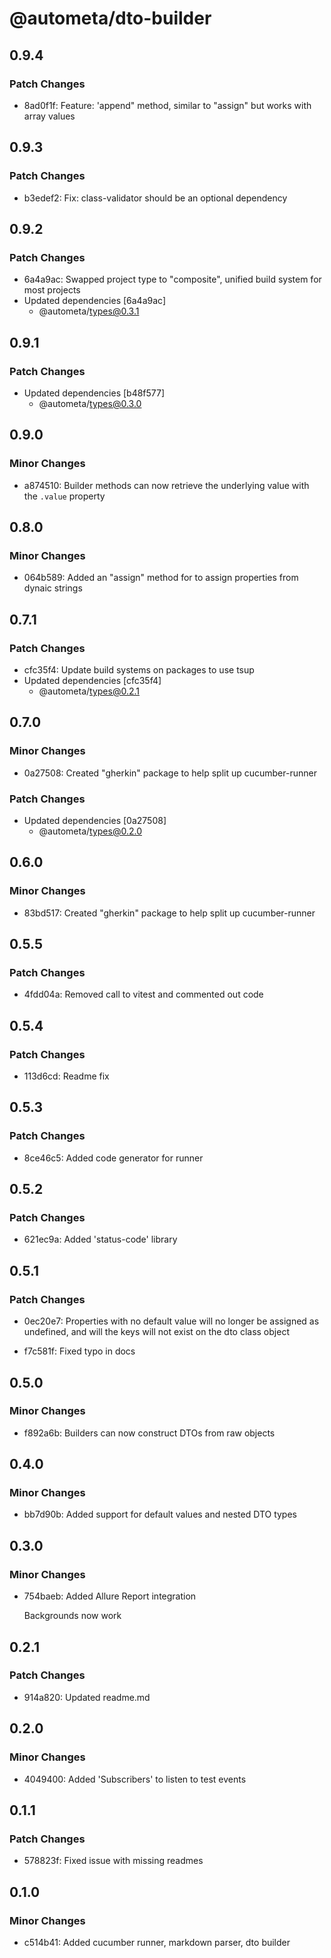 # @autometa/dto-builder

## 0.9.4

### Patch Changes

- 8ad0f1f: Feature: 'append" method, similar to "assign" but works with array values

## 0.9.3

### Patch Changes

- b3edef2: Fix: class-validator should be an optional dependency

## 0.9.2

### Patch Changes

- 6a4a9ac: Swapped project type to "composite", unified build system for most projects
- Updated dependencies [6a4a9ac]
  - @autometa/types@0.3.1

## 0.9.1

### Patch Changes

- Updated dependencies [b48f577]
  - @autometa/types@0.3.0

## 0.9.0

### Minor Changes

- a874510: Builder methods can now retrieve the underlying value with the `.value` property

## 0.8.0

### Minor Changes

- 064b589: Added an "assign" method for to assign properties from dynaic strings

## 0.7.1

### Patch Changes

- cfc35f4: Update build systems on packages to use tsup
- Updated dependencies [cfc35f4]
  - @autometa/types@0.2.1

## 0.7.0

### Minor Changes

- 0a27508: Created "gherkin" package to help split up cucumber-runner

### Patch Changes

- Updated dependencies [0a27508]
  - @autometa/types@0.2.0

## 0.6.0

### Minor Changes

- 83bd517: Created "gherkin" package to help split up cucumber-runner

## 0.5.5

### Patch Changes

- 4fdd04a: Removed call to vitest and commented out code

## 0.5.4

### Patch Changes

- 113d6cd: Readme fix

## 0.5.3

### Patch Changes

- 8ce46c5: Added code generator for runner

## 0.5.2

### Patch Changes

- 621ec9a: Added 'status-code' library

## 0.5.1

### Patch Changes

- 0ec20e7: Properties with no default value will no longer be assigned as undefined, and will the keys will not exist on the dto class object

- f7c581f: Fixed typo in docs

## 0.5.0

### Minor Changes

- f892a6b: Builders can now construct DTOs from raw objects

## 0.4.0

### Minor Changes

- bb7d90b: Added support for default values and nested DTO types

## 0.3.0

### Minor Changes

- 754baeb: Added Allure Report integration

  Backgrounds now work

## 0.2.1

### Patch Changes

- 914a820: Updated readme.md

## 0.2.0

### Minor Changes

- 4049400: Added 'Subscribers' to listen to test events

## 0.1.1

### Patch Changes

- 578823f: Fixed issue with missing readmes

## 0.1.0

### Minor Changes

- c514b41: Added cucumber runner, markdown parser, dto builder
